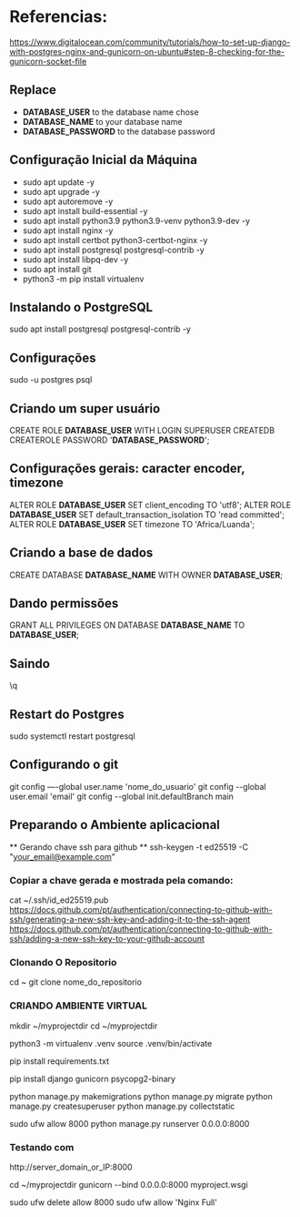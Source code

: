 # Referencias:

https://www.digitalocean.com/community/tutorials/how-to-set-up-django-with-postgres-nginx-and-gunicorn-on-ubuntu#step-8-checking-for-the-gunicorn-socket-file


## Replace

- __DATABASE_USER__ to the database name chose
- __DATABASE_NAME__ to your database name
- __DATABASE_PASSWORD__ to the database password


## Configuração Inicial da Máquina

- sudo apt update -y
- sudo apt upgrade -y
- sudo apt autoremove -y
- sudo apt install build-essential -y
- sudo apt install python3.9 python3.9-venv python3.9-dev -y
- sudo apt install nginx -y
- sudo apt install certbot python3-certbot-nginx -y
- sudo apt install postgresql postgresql-contrib -y
- sudo apt install libpq-dev -y
- sudo apt install git
- python3 -m pip install virtualenv


## Instalando o PostgreSQL

sudo apt install postgresql postgresql-contrib -y

## Configurações

sudo -u postgres psql

## Criando um super usuário

CREATE ROLE __DATABASE_USER__ WITH LOGIN SUPERUSER CREATEDB CREATEROLE PASSWORD '__DATABASE_PASSWORD__';

## Configurações gerais: caracter encoder, timezone

ALTER ROLE __DATABASE_USER__  SET client_encoding TO 'utf8';
ALTER ROLE __DATABASE_USER__ SET default_transaction_isolation TO 'read committed';
ALTER ROLE __DATABASE_USER__ SET timezone TO 'Africa/Luanda';

## Criando a base de dados

CREATE DATABASE __DATABASE_NAME__ WITH OWNER __DATABASE_USER__;

## Dando permissões

GRANT ALL PRIVILEGES ON DATABASE __DATABASE_NAME__ TO __DATABASE_USER__;

## Saindo
\q

## Restart do Postgres

sudo systemctl restart postgresql

## Configurando o git

git config —-global user.name 'nome_do_usuario'
git config --global user.email 'email'
git config --global init.defaultBranch main

## Preparando o Ambiente aplicacional

** Gerando chave ssh para github **
ssh-keygen -t ed25519 -C "your_email@example.com"

### Copiar a chave gerada e mostrada pela comando:

cat ~/.ssh/id_ed25519.pub
https://docs.github.com/pt/authentication/connecting-to-github-with-ssh/generating-a-new-ssh-key-and-adding-it-to-the-ssh-agent
https://docs.github.com/pt/authentication/connecting-to-github-with-ssh/adding-a-new-ssh-key-to-your-github-account

### Clonando O Repositorio

cd ~
git clone nome_do_repositorio

### CRIANDO AMBIENTE VIRTUAL

mkdir ~/myprojectdir
cd ~/myprojectdir

python3 -m virtualenv .venv
source .venv/bin/activate

pip install requirements.txt

pip install django gunicorn psycopg2-binary

python manage.py makemigrations
python manage.py migrate
python manage.py createsuperuser
python manage.py collectstatic

sudo ufw allow 8000
python manage.py runserver 0.0.0.0:8000

### Testando com
http://server_domain_or_IP:8000

cd ~/myprojectdir
gunicorn --bind 0.0.0.0:8000 myproject.wsgi


sudo ufw delete allow 8000
sudo ufw allow 'Nginx Full'
